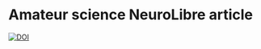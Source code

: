 # Amateur science NeuroLibre article

[![DOI](https://neurolibre.org/papers/10.55458/neurolibre.00031/status.svg)](https://doi.org/10.55458/neurolibre.00031)